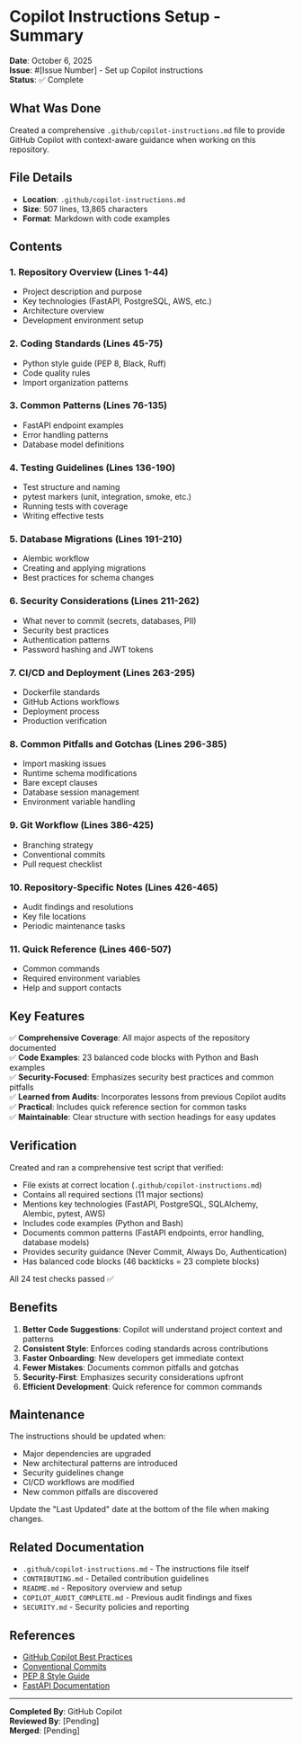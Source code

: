 # Copilot Instructions Setup - Summary

**Date**: October 6, 2025  
**Issue**: #[Issue Number] - Set up Copilot instructions  
**Status**: ✅ Complete

## What Was Done

Created a comprehensive `.github/copilot-instructions.md` file to provide GitHub Copilot with context-aware guidance when working on this repository.

## File Details

- **Location**: `.github/copilot-instructions.md`
- **Size**: 507 lines, 13,865 characters
- **Format**: Markdown with code examples

## Contents

### 1. Repository Overview (Lines 1-44)
- Project description and purpose
- Key technologies (FastAPI, PostgreSQL, AWS, etc.)
- Architecture overview
- Development environment setup

### 2. Coding Standards (Lines 45-75)
- Python style guide (PEP 8, Black, Ruff)
- Code quality rules
- Import organization patterns

### 3. Common Patterns (Lines 76-135)
- FastAPI endpoint examples
- Error handling patterns
- Database model definitions

### 4. Testing Guidelines (Lines 136-190)
- Test structure and naming
- pytest markers (unit, integration, smoke, etc.)
- Running tests with coverage
- Writing effective tests

### 5. Database Migrations (Lines 191-210)
- Alembic workflow
- Creating and applying migrations
- Best practices for schema changes

### 6. Security Considerations (Lines 211-262)
- What never to commit (secrets, databases, PII)
- Security best practices
- Authentication patterns
- Password hashing and JWT tokens

### 7. CI/CD and Deployment (Lines 263-295)
- Dockerfile standards
- GitHub Actions workflows
- Deployment process
- Production verification

### 8. Common Pitfalls and Gotchas (Lines 296-385)
- Import masking issues
- Runtime schema modifications
- Bare except clauses
- Database session management
- Environment variable handling

### 9. Git Workflow (Lines 386-425)
- Branching strategy
- Conventional commits
- Pull request checklist

### 10. Repository-Specific Notes (Lines 426-465)
- Audit findings and resolutions
- Key file locations
- Periodic maintenance tasks

### 11. Quick Reference (Lines 466-507)
- Common commands
- Required environment variables
- Help and support contacts

## Key Features

✅ **Comprehensive Coverage**: All major aspects of the repository documented  
✅ **Code Examples**: 23 balanced code blocks with Python and Bash examples  
✅ **Security-Focused**: Emphasizes security best practices and common pitfalls  
✅ **Learned from Audits**: Incorporates lessons from previous Copilot audits  
✅ **Practical**: Includes quick reference section for common tasks  
✅ **Maintainable**: Clear structure with section headings for easy updates

## Verification

Created and ran a comprehensive test script that verified:
- File exists at correct location (`.github/copilot-instructions.md`)
- Contains all required sections (11 major sections)
- Mentions key technologies (FastAPI, PostgreSQL, SQLAlchemy, Alembic, pytest, AWS)
- Includes code examples (Python and Bash)
- Documents common patterns (FastAPI endpoints, error handling, database models)
- Provides security guidance (Never Commit, Always Do, Authentication)
- Has balanced code blocks (46 backticks = 23 complete blocks)

All 24 test checks passed ✅

## Benefits

1. **Better Code Suggestions**: Copilot will understand project context and patterns
2. **Consistent Style**: Enforces coding standards across contributions
3. **Faster Onboarding**: New developers get immediate context
4. **Fewer Mistakes**: Documents common pitfalls and gotchas
5. **Security-First**: Emphasizes security considerations upfront
6. **Efficient Development**: Quick reference for common commands

## Maintenance

The instructions should be updated when:
- Major dependencies are upgraded
- New architectural patterns are introduced
- Security guidelines change
- CI/CD workflows are modified
- New common pitfalls are discovered

Update the "Last Updated" date at the bottom of the file when making changes.

## Related Documentation

- `.github/copilot-instructions.md` - The instructions file itself
- `CONTRIBUTING.md` - Detailed contribution guidelines
- `README.md` - Repository overview and setup
- `COPILOT_AUDIT_COMPLETE.md` - Previous audit findings and fixes
- `SECURITY.md` - Security policies and reporting

## References

- [GitHub Copilot Best Practices](https://gh.io/copilot-coding-agent-tips)
- [Conventional Commits](https://www.conventionalcommits.org/)
- [PEP 8 Style Guide](https://pep8.org/)
- [FastAPI Documentation](https://fastapi.tiangolo.com/)

---

**Completed By**: GitHub Copilot  
**Reviewed By**: [Pending]  
**Merged**: [Pending]
